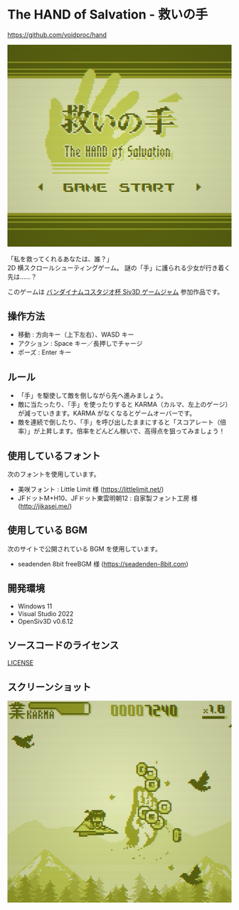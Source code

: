 # The HAND of Salvation - 救いの手

https://github.com/voidproc/hand

![Title](./screenshot/title.png)

「私を救ってくれるあなたは、誰？」<br>
2D 横スクロールシューティングゲーム。
謎の「手」に護られる少女が行き着く先は……？

このゲームは [バンダイナムコスタジオ杯 Siv3D ゲームジャム](https://bandainamcostudios.connpass.com/event/295239/) 参加作品です。

## 操作方法
- 移動 : 方向キー（上下左右）、WASD キー
- アクション : Space キー／長押しでチャージ
- ポーズ : Enter キー

## ルール
- 「手」を駆使して敵を倒しながら先へ進みましょう。
- 敵に当たったり、「手」を使ったりすると KARMA（カルマ、左上のゲージ）が減っていきます。KARMA がなくなるとゲームオーバーです。
- 敵を連続で倒したり、「手」を呼び出したままにすると「スコアレート（倍率）」が上昇します。倍率をどんどん稼いで、高得点を狙ってみましょう！

## 使用しているフォント
次のフォントを使用しています。
- 美咲フォント : Little Limit 様 (https://littlelimit.net/)
- JFドットM+H10、JFドット東雲明朝12 : 自家製フォント工房 様 (http://jikasei.me/)

## 使用している BGM
次のサイトで公開されている BGM を使用しています。
- seadenden 8bit freeBGM 様 (https://seadenden-8bit.com)

## 開発環境
- Windows 11
- Visual Studio 2022
- OpenSiv3D v0.6.12

## ソースコードのライセンス
[LICENSE](./LICENSE)

## スクリーンショット
![Area 1](./screenshot/area1.png)
